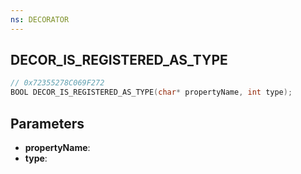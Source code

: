 ```yaml
---
ns: DECORATOR
---
```

## DECOR_IS_REGISTERED_AS_TYPE

```c
// 0x72355278C069F272
BOOL DECOR_IS_REGISTERED_AS_TYPE(char* propertyName, int type);
```

## Parameters
* **propertyName**:
* **type**:
